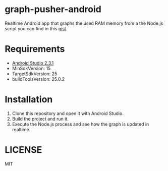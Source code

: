 # graph-pusher-android
Realtime Android app that graphs the used RAM memory from a the Node.js script you can find in this [gist](https://gist.github.com/eh3rrera/12459d35dfbad1ef417ec39e31dab4aa). 

# Requirements

- [Android Studio 2.3.1](https://developer.android.com/studio/index.html)
- MinSdkVersion: 15
- TargetSdkVersion: 25
- buildToolsVersion: 25.0.2

# Installation
1. Clone this repository and open it with Android Studio.
2. Build the project and run it.
3. Execute the Node.js process and see how the graph is updated in realtime.

# LICENSE
MIT